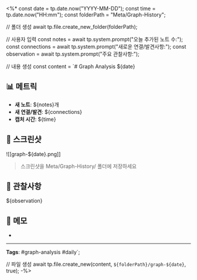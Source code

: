 <%*
const date = tp.date.now("YYYY-MM-DD");
const time = tp.date.now("HH:mm");
const folderPath = "Meta/Graph-History";

// 폴더 생성
await tp.file.create_new_folder(folderPath);

// 사용자 입력
const notes = await tp.system.prompt("오늘 추가된 노트 수:");
const connections = await tp.system.prompt("새로운 연결/발견사항:");
const observation = await tp.system.prompt("주요 관찰사항:");

// 내용 생성
const content = `# Graph Analysis ${date}

## 📊 메트릭
- **새 노트**: ${notes}개
- **새 연결/발견**: ${connections}
- **캡처 시간**: ${time}

## 📸 스크린샷
![[graph-${date}.png]]
> 스크린샷을 Meta/Graph-History/ 폴더에 저장하세요

## 👀 관찰사항
${observation}

## 📝 메모
- 

---
**Tags**: #graph-analysis #daily`;

// 파일 생성
await tp.file.create_new(content, `${folderPath}/graph-${date}`, true);
-%>